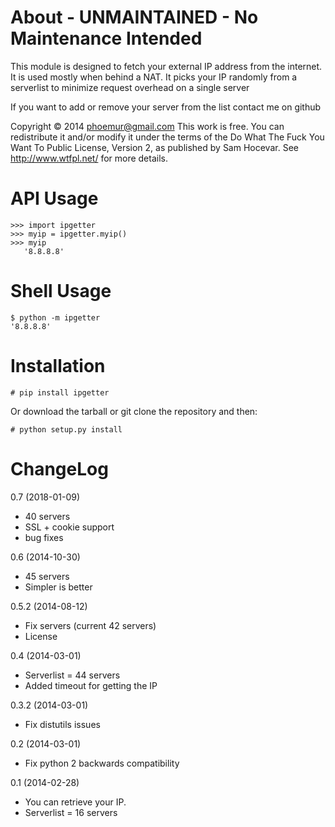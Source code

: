 About - UNMAINTAINED - No Maintenance Intended
=========

This module is designed to fetch your external IP address from the internet.
It is used mostly when behind a NAT.
It picks your IP randomly from a serverlist to minimize request overhead on a single server

If you want to add or remove your server from the list contact me on github

Copyright © 2014 phoemur@gmail.com
This work is free. You can redistribute it and/or modify it under the
terms of the Do What The Fuck You Want To Public License, Version 2,
as published by Sam Hocevar. See http://www.wtfpl.net/ for more details.


API Usage
=========

    >>> import ipgetter
    >>> myip = ipgetter.myip()
    >>> myip
       '8.8.8.8'

Shell Usage
===========

    $ python -m ipgetter    
    '8.8.8.8'

Installation
============

    # pip install ipgetter

Or download the tarball or git clone the repository and then:

    # python setup.py install

ChangeLog
=========

0.7 (2018-01-09)
 * 40 servers
 * SSL + cookie support
 * bug fixes

0.6 (2014-10-30)
 * 45 servers
 * Simpler is better

0.5.2 (2014-08-12)
 * Fix servers (current 42 servers)
 * License

0.4 (2014-03-01)
 * Serverlist = 44 servers
 * Added timeout for getting the IP

0.3.2 (2014-03-01)
 * Fix distutils issues

0.2 (2014-03-01)
 * Fix python 2 backwards compatibility

0.1 (2014-02-28)
 * You can retrieve your IP.
 * Serverlist = 16 servers
